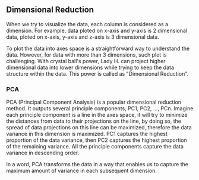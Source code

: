 ## Dimensional Reduction

When we try to visualize the data, each column is considered as a dimension. For example, data ploted on x-axis and y-axis is 2 dimensional data, ploted on x-axis, y-axis and z-axis is 3 dimensional data.

To plot the data into axes space is a straightforward way to understand the data. However, for data with more than 3 dimensions, such plot is challenging. With crystal ball's power, Lady H. can project higher dimensional data into lower dimensions while trying to keep the data structure within the data. This power is called as "Dimensional Reduction".


### PCA 

PCA (Principal Component Analysis) is a popular dimensional reduction method. It outputs several principle components, PC1, PC2, ..., PCn. Imagine each principle component is a line in the axes space, it will try to minimize the distances from data to their projections on the line, by doing so, the spread of data projections on this line can be maximized, therefore the data variance in this dimension is maximized. PC1 captures the highest proportion of the data variance, then PC2 captures the highest proportion of the remaining variance. All the principle components capture the data variance in descending order.

In a word, PCA transforms the data in a way that enables us to capture the maximum amount of variance in each subsequent dimension.


[1]:https://github.com/lady-h-world/My_Garden/blob/main/code/crystal_ball/data_collector/generate_campaign.ipynb
